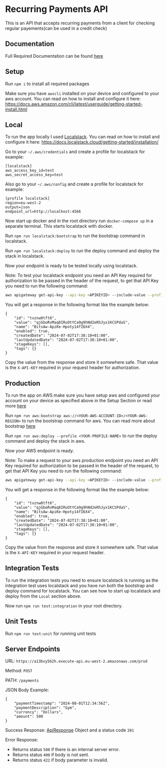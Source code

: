 # Recurring Payments API

This is an API that accepts recurring payments from a client for checking regular payements(can be used in a credit check)

## Documentation
Full Required Documentation can be found [here](documentation/README.md)


## Setup

Run `npm i` to install all required packages

Make sure you have `awscli` installed on your device and configured to your aws account. You can read on how to install and configure it here: https://docs.aws.amazon.com/cli/latest/userguide/getting-started-install.html


## Local

To run the app locally I used [Localstack](https://www.localstack.cloud/). You can read on how to install and configure it here: https://docs.localstack.cloud/getting-started/installation/

Go to your `~/.aws/credentials` and create a profile for localstack for example:
```text
[localstack]
aws_access_key_id=test
aws_secret_access_key=test
```

Also go to your `~/.aws/config` and create a profile for localstack for example:
```text
[profile localstack]
region=eu-west-2
output=json
endpoint_url=http://localhost:4566
```

Now start up docker and in the root directory run `docker-compose up` in a separate terminal. This starts localstack with docker.

Run `npm run localstack:bootstrap` to run the bootstrap command in localstack.

Run `npm run localstack:deploy` to run the deploy command and deploy the stack in localstack.

Now your endpoint is ready to be tested locally using localstack.

Note: To test your localstack endpoint you need an API Key required for authorization to be passed in the header of the request, to get that API Key you need to run the following command:
```sh
aws apigateway get-api-key --api-key <APIKEYID> --include-value --profile <YOUR-LOCALSTACK-PROFILE>
```
You will get a response in the following format like the example below:
```text
{
    "id": "tvznw0tft6",
    "value": "qjGboRvMaq8IRuOtYCa9g9hNd2eRhJyx1KCSPdaS",
    "name": "BitsAw-ApiKe-Hpoty14fI6X4",
    "enabled": true,
    "createdDate": "2024-07-02T17:38:10+01:00",
    "lastUpdatedDate": "2024-07-02T17:38:10+01:00",
    "stageKeys": [],
    "tags": {}
}
```

Copy the value from the response and store it somewhere safe. That value is the `X-API-KEY` required in your request header for authorization.

## Production

To run the app on AWS make sure you have setup aws and configured your account on your device as specified above in the Setup Section or read more [here](https://docs.aws.amazon.com/cli/latest/userguide/getting-started-install.html)

Run `npm run aws:bootstrap aws://<YOUR-AWS-ACCOUNT-ID>/<YOUR-AWS-REGION>` to run the bootstrap command for aws. You can read more about bootstrap [here](https://docs.aws.amazon.com/cdk/v2/guide/bootstrapping-env.html)

Run `npm run aws:deploy --profile <YOUR-PROFILE-NAME>` to run the deploy command and deploy the stack in aws.

Now your AWS endpoint is ready.

Note: To make a request to your aws production endpoint you need an API Key required for authorization to be passed in the header of the request, to get that API Key you need to run the following command:
```sh
aws apigateway get-api-key --api-key <APIKEYID> --include-value --profile <YOUR-AWS-PROFILE>
```
You will get a response in the following format like the example below:
```text
{
    "id": "tvznw0tft6",
    "value": "qjGboRvMaq8IRuOtYCa9g9hNd2eRhJyx1KCSPdaS",
    "name": "BitsAw-ApiKe-Hpoty14fI6X4",
    "enabled": true,
    "createdDate": "2024-07-02T17:38:10+01:00",
    "lastUpdatedDate": "2024-07-02T17:38:10+01:00",
    "stageKeys": [],
    "tags": {}
}
```

Copy the value from the response and store it somewhere safe. That value is the `X-API-KEY` required in your request header.

## Integration Tests

To run the integration tests you need to ensure localstack is running as the integration test uses localstack and you have run both the bootstrap and deploy command for localstack. You can see how to start up localstack and deploy from the `Local` section above.

Now run `npm run test:integration` in your root directory.

## Unit Tests

Run `npm run test:unit` for running unit tests

## Server Endpoints

URL: `https://a13bvy562h.execute-api.eu-west-2.amazonaws.com/prod`

Method: `POST`

PATH: `/payments`

JSON Body Example:
```
{
    "paymentTimestamp": "2024-08-01T12:34:56Z",
    "paymentDescription": "Gym",
    "currency": "Dollars",
    "amount": 500
}
```

Success Response: [ApiResponse](types.ts) Object and a status code `201`

Error Response: 
- Returns status `500` if there is an internal server error.
- Returns status `400` if body is not sent.
- Returns status `422` if body parameter is invalid.
